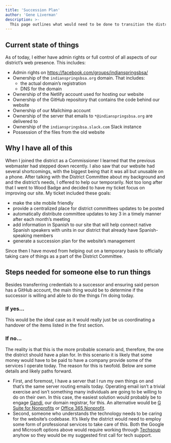 ```yaml
---
title: 'Succession Plan'
author: 'Gene Liverman'
description: >-
  This page outlines what would need to be done to transition the district's technology to someone other than Gene Liverman
---
```


## Current state of things

As of today, I either have admin rights or full control of all aspects of our district’s web presence. This includes:

* Admin rights on https://facebook.com/groups/indianspringsbsa/
* Ownership of the `indianspringsbsa.org` domain. That includes:
   * the actual domain’s registration 
   * DNS for the domain 
* Ownership of the Netlify account used for hosting our website 
* Ownership of the GitHub repository that contains the code behind our website 
* Ownership of our Mailchimp account
* Ownership of the server that emails to `*@indianspringsbsa.org` are delivered to
* Ownership of the `indianspringsbsa.slack.com` Slack instance 
* Possession of the files from the old website

## Why I have all of this

When I joined the district as a Commissioner I learned that the previous webmaster had stepped down recently. I also saw that our website had several shortcomings, with the biggest being that it was all but unusable on a phone. After talking with the District Committee about my background and and the district’s needs, I offered to help our temporarily. Not too long after that I went to Wood Badge and decided to have my ticket focus on improving our site. My ticket included these goals:

* make the site mobile friendly 
* provide a centralized place for district committees updates to be posted
* automatically distribute committee updates to key 3 in a timely manner after each month’s meeting 
* add information in Spanish to our site that will help connect native Spanish speakers with units in our district that already have Spanish-speaking members
* generate a succession plan for the website’s management 

Since then I have moved from helping out on a temporary basis to officially taking care of things as a part of the District Committee. 

## Steps needed for someone else to run things

Besides transferring credentials to a successor and ensuring said person has a GitHub account, the main thing would be to determine if the successor is willing and able to do the things I’m doing today.

### If yes...

This would be the ideal case as it would really just be us coordinating a handover of the items listed in the first section. 

### If no...

The reality is that this is the more probable scenario and, therefore, the one the district should have a plan for. In this scenario it is likely that some money would have to be paid to have a company provide some of the services I operate today. The reason for this is twofold. Below are some details and likely paths forward.

* First, and foremost, I have a server that I run my own things on and that’s the same server routing emails today. Operating email isn’t a trivial exercise and isn’t something many individuals are going to be willing to do on their own. In this case, the easiest solution would probably be to engage [Gandi](https://www.gandi.net/), our domain registrar, for this. An alternative would be [G Suite for Nonprofits](https://www.google.com/nonprofits/) or [Office 365 Nonprofit](https://www.microsoft.com/en-us/microsoft-365/nonprofit/office-365-nonprofit).
* Second, someone who understands the technology needs to be caring for the website’s codebase. It’s likely the district would need to employ some form of professional services to take care of this. Both the Google and Microsoft options above would require working through [Techsoup](https://www.techsoup.org/) anyhow so they would be my suggested first call for tech support.